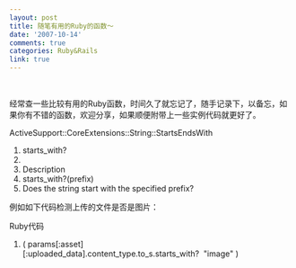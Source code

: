 ```yaml
---
layout: post
title: 随笔有用的Ruby的函数～
date: '2007-10-14'
comments: true
categories: Ruby&Rails
link: true
---
```

<p>&nbsp;</p>
<p>经常查一些比较有用的Ruby函数，时间久了就忘记了，随手记录下，以备忘，如果你有不错的函数，欢迎分享，如果顺便附带上一些实例代码就更好了。</p>
<p>
<div class="codeText">
<div class="codeHead">ActiveSupport::CoreExtensions::String::StartsEndsWith</div>
<ol start="1" class="dp-rb">
    <li class="alt"><span><span>starts_with?&nbsp;&nbsp;</span></span></li>
    <li class=""><span>&nbsp;&nbsp;</span></li>
    <li class="alt"><span>Description&nbsp;&nbsp;</span></li>
    <li class=""><span>starts_with?(prefix)&nbsp;&nbsp;&nbsp;</span></li>
    <li class="alt"><span>Does&nbsp;the&nbsp;string&nbsp;start&nbsp;with&nbsp;the&nbsp;specified&nbsp;prefix?&nbsp;&nbsp;&nbsp;</span></li>
</ol>
</div>
例如如下代码检测上传的文件是否是图片：</p>
<p>
<div class="codeText">
<div class="codeHead">Ruby代码</div>
<ol start="1" class="dp-rb">
    <li class="alt"><span><span>(&nbsp;params[</span><span class="symbol">:asset</span><span>][</span><span class="symbol">:uploaded_data</span><span>].content_type.to_s.starts_with?&nbsp;&nbsp;</span><span class="string">&quot;image&quot;</span><span>&nbsp;)&nbsp;&nbsp;</span></span></li>
</ol>
</div>
</p>
